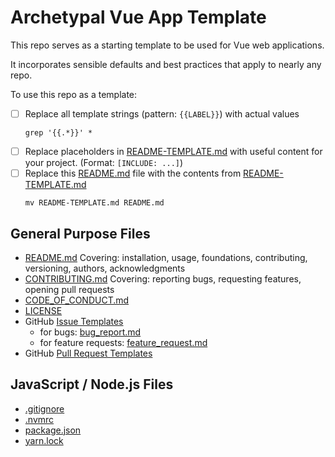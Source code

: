 # Archetypal Vue App Template

This repo serves as a starting template to be used for Vue web applications.

It incorporates sensible defaults and best practices that apply to nearly any repo.

To use this repo as a template:

- [ ] Replace all template strings (pattern: `{{LABEL}}`) with actual values
    ```shell
    grep '{{.*}}' *
    ```
- [ ] Replace placeholders in [README-TEMPLATE.md](README-TEMPLATE.md) with useful content for your project. (Format: `[INCLUDE: ...]`)
- [ ] Replace this [README.md](README.md) file with the contents from [README-TEMPLATE.md](README-TEMPLATE.md)
    ```shell
    mv README-TEMPLATE.md README.md
    ```

<!-- TODO: Use npx with a customizeable setup script (see npm enquirer) to automate the above tasks -->

## General Purpose Files

- [README.md](README-TEMPLATE.md)
  Covering: installation, usage, foundations, contributing, versioning, authors, acknowledgments
- [CONTRIBUTING.md](CONTRIBUTING.md)
  Covering: reporting bugs, requesting features, opening pull requests
- [CODE_OF_CONDUCT.md](CODE_OF_CONDUCT.md)
- [LICENSE](LICENSE)
- GitHub [Issue Templates](.github/ISSUE_TEMPLATE)
  - for bugs: [bug_report.md](.github/ISSUE_TEMPLATE/bug_report.md)
  - for feature requests: [feature_request.md](.github/ISSUE_TEMPLATE/feature_request.md)
- GitHub [Pull Request Templates](.github/PULL_REQUEST_TEMPLATE.md)

## JavaScript / Node.js Files

- [.gitignore](.gitignore)
- [.nvmrc](.nvmrc)
- [package.json](package.json)
- [yarn.lock](yarn.lock)
